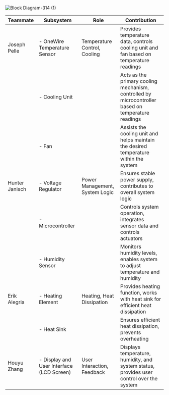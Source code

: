 ![Block Diagram-314 (1)](https://github.com/EGR-314-Team-201/EGR-314-Team-201/assets/156974933/7c199581-b62c-4368-8597-aeb59fae2951)





| Teammate        | Subsystem                                        | Role                                            | Contribution                                                                                                                                                      |
|-----------------|--------------------------------------------------|-------------------------------------------------|-------------------------------------------------------------------------------------------------------------------------------------------------------------------|
| Joseph Pelle    | - OneWire Temperature Sensor                    | Temperature Control, Cooling                   | Provides temperature data, controls cooling unit and fan based on temperature readings                                                                           |
|                 | - Cooling Unit                                   |                                                 |  Acts as the primary cooling mechanism, controlled by microcontroller based on temperature readings                                                             |
|                 | - Fan                                            |                                                 |   Assists the cooling unit and helps maintain the desired temperature within the system                                                                          |
| Hunter Janisch  | - Voltage Regulator                              | Power Management, System Logic                 | Ensures stable power supply, contributes to overall system logic                                                                                                 |
|                 | - Microcontroller                                |                                                 | Controls system operation, integrates sensor data and controls actuators                                                                                         |
|                 | - Humidity Sensor                                |                                                 | Monitors humidity levels, enables system to adjust temperature and humidity                                                                                     |
| Erik Alegria    | - Heating Element                                | Heating, Heat Dissipation                      | Provides heating function, works with heat sink for efficient heat dissipation                                                                                   |
|                 | - Heat Sink                                      |                                                 | Ensures efficient heat dissipation, prevents overheating                                                                                                         |
| Houyu Zhang          | - Display and User Interface (LCD Screen)        | User Interaction, Feedback                     | Displays temperature, humidity, and system status, provides user control over the system                                                                         |
